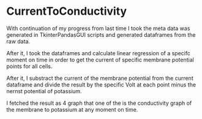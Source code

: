 # CurrentToConductivity


With continuation of my progress from last time I took the meta data was generated in TkinterPandasGUI scripts and generated dataframes from the raw data.

After it, I took the dataframes and calculate linear regression of a specifc moment on time in order to get the current of specific membrane potential points for all cells.

After it, I substract the current of the membrane potential from the current dataframe and divide the result by the specific Volt at each point minus the nernst potential of potassium.

I fetched the result as 4 graph that one of the is the conductivity graph of the membrane to potassium at any moment on time.
